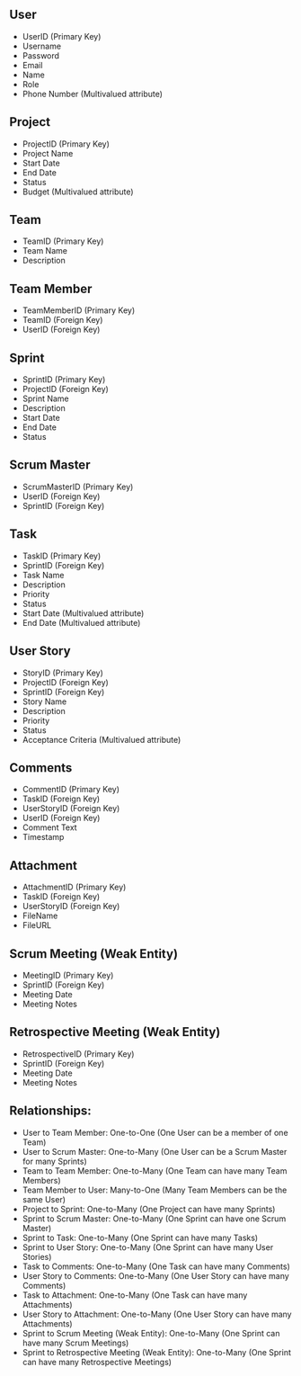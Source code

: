 ## **User**

- UserID (Primary Key)
- Username
- Password
- Email
- Name
- Role
- Phone Number (Multivalued attribute)

## **Project**

- ProjectID (Primary Key)
- Project Name
- Start Date
- End Date
- Status
- Budget (Multivalued attribute)

## **Team**

- TeamID (Primary Key)
- Team Name
- Description

## **Team Member**

- TeamMemberID (Primary Key)
- TeamID (Foreign Key)
- UserID (Foreign Key)

## **Sprint**

- SprintID (Primary Key)
- ProjectID (Foreign Key)
- Sprint Name
- Description
- Start Date
- End Date
- Status

## **Scrum Master**

- ScrumMasterID (Primary Key)
- UserID (Foreign Key)
- SprintID (Foreign Key)

## **Task**

- TaskID (Primary Key)
- SprintID (Foreign Key)
- Task Name
- Description
- Priority
- Status
- Start Date (Multivalued attribute)
- End Date (Multivalued attribute)

## **User Story**

- StoryID (Primary Key)
- ProjectID (Foreign Key)
- SprintID (Foreign Key)
- Story Name
- Description
- Priority
- Status
- Acceptance Criteria (Multivalued attribute)

## **Comments**

- CommentID (Primary Key)
- TaskID (Foreign Key)
- UserStoryID (Foreign Key)
- UserID (Foreign Key)
- Comment Text
- Timestamp

## **Attachment**

- AttachmentID (Primary Key)
- TaskID (Foreign Key)
- UserStoryID (Foreign Key)
- FileName
- FileURL

## **Scrum Meeting (Weak Entity)**

- MeetingID (Primary Key)
- SprintID (Foreign Key)
- Meeting Date
- Meeting Notes

## **Retrospective Meeting (Weak Entity)**

- RetrospectiveID (Primary Key)
- SprintID (Foreign Key)
- Meeting Date
- Meeting Notes
  

## Relationships:

- User to Team Member: One-to-One (One User can be a member of one Team)
- User to Scrum Master: One-to-Many (One User can be a Scrum Master for many Sprints)
- Team to Team Member: One-to-Many (One Team can have many Team Members)
- Team Member to User: Many-to-One (Many Team Members can be the same User)
- Project to Sprint: One-to-Many (One Project can have many Sprints)
- Sprint to Scrum Master: One-to-Many (One Sprint can have one Scrum Master)
- Sprint to Task: One-to-Many (One Sprint can have many Tasks)
- Sprint to User Story: One-to-Many (One Sprint can have many User Stories)
- Task to Comments: One-to-Many (One Task can have many Comments)
- User Story to Comments: One-to-Many (One User Story can have many Comments)
- Task to Attachment: One-to-Many (One Task can have many Attachments)
- User Story to Attachment: One-to-Many (One User Story can have many Attachments)
- Sprint to Scrum Meeting (Weak Entity): One-to-Many (One Sprint can have many Scrum Meetings)
- Sprint to Retrospective Meeting (Weak Entity): One-to-Many (One Sprint can have many Retrospective Meetings)
